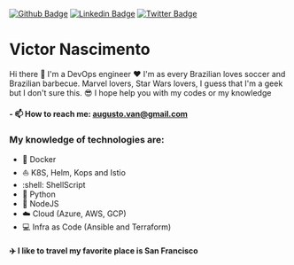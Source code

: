 [![Github Badge](https://img.shields.io/badge/-Github-000?style=flat-square&logo=Github&logoColor=white&link=https://github.com/augustovan/)](https://github.com/augustovan/)
[![Linkedin Badge](https://img.shields.io/badge/-LinkedIn-blue?style=flat-square&logo=Linkedin&logoColor=white&link=https://www.linkedin.com/in/msfidelis/)](https://www.linkedin.com/in/victoranascimento/)
[![Twitter Badge](https://img.shields.io/badge/-Twitter-1ca0f1?style=flat-square&labelColor=1ca0f1&logo=twitter&logoColor=white&link=https://twitter.com/fidelissauro)](https://twitter.com/vitikovan)

# Victor Nascimento

Hi there :wave:
I'm a DevOps engineer :hearts: I'm as every Brazilian loves soccer and Brazilian barbecue. Marvel lovers, Star Wars lovers, I guess that I'm a geek but I don't sure this. :sunglasses: I hope help you with my codes or my knowledge

#### - 📫 How to reach me: augusto.van@gmail.com

### My knowledge of technologies are:
- :whale2: Docker
- :boat: K8S, Helm, Kops and Istio
- \:shell: ShellScript
- :snake: Python
- :rocket: NodeJS
- :cloud: Cloud (Azure, AWS, GCP)
- :computer: Infra as Code (Ansible and Terraform)



#### :airplane: I like to travel my favorite place is San Francisco
